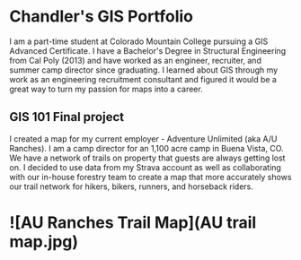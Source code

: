 # Chandler's GIS Portfolio
I am a part-time student at Colorado Mountain College pursuing a GIS Advanced Certificate. I have a Bachelor's Degree in Structural Engineering from Cal Poly (2013) and have worked as an engineer, recruiter, and summer camp director since graduating. I learned about GIS through my work as an engineering recruitment consultant and figured it would be a great way to turn my passion for maps into a career. 
## GIS 101 Final project
I created a map for my current employer - Adventure Unlimited (aka A/U Ranches). I am a camp director for an 1,100 acre camp in Buena Vista, CO. We have a network of trails on property that guests are always getting lost on. I decided to use data from my Strava account as well as collaborating with our in-house forestry team to create a map that more accurately shows our trail network for hikers, bikers, runners, and horseback riders. 
# ![AU Ranches Trail Map](AU trail map.jpg)
